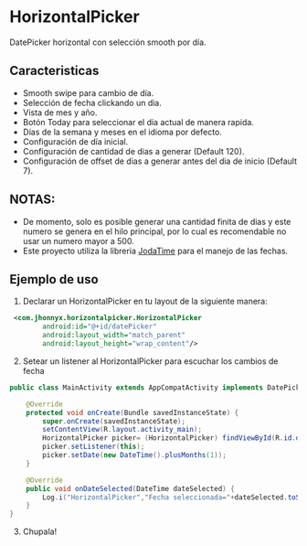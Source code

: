# HorizontalPicker
DatePicker horizontal con selección smooth por día.

## Caracteristicas
* Smooth swipe para cambio de día.
* Selección de fecha clickando un dia.
* Vista de mes y año.
* Botón Today para seleccionar el día actual de manera rapida.
* Días de la semana y meses en el idioma por defecto.
* Configuración de día inicial.
* Configuración de cantidad de dias a generar (Default 120).
* Configuración de offset de dias a generar antes del dia de inicio (Default 7).

## NOTAS:
* De momento, solo es posible generar una cantidad finita de dias y este numero se genera en el hilo principal, por lo cual es recomendable no usar un numero mayor a 500.
* Este proyecto utiliza la libreria [JodaTime](https://github.com/JodaOrg/joda-time) para el manejo de las fechas.

## Ejemplo de uso
1. Declarar un HorizontalPicker en tu layout de la siguiente manera:

```xml
 <com.jhonnyx.horizontalpicker.HorizontalPicker
        android:id="@+id/datePicker"
        android:layout_width="match_parent"
        android:layout_height="wrap_content"/>
```

2. Setear un listener al HorizontalPicker para escuchar los cambios de fecha

```java
public class MainActivity extends AppCompatActivity implements DatePickerListener {

    @Override
    protected void onCreate(Bundle savedInstanceState) {
        super.onCreate(savedInstanceState);
        setContentView(R.layout.activity_main);
        HorizontalPicker picker= (HorizontalPicker) findViewById(R.id.datePicker);
        picker.setListener(this);
        picker.setDate(new DateTime().plusMonths(1));
    }

    @Override
    public void onDateSelected(DateTime dateSelected) {
        Log.i("HorizontalPicker","Fecha seleccionada="+dateSelected.toString());
    }
}
```

3. Chupala!
